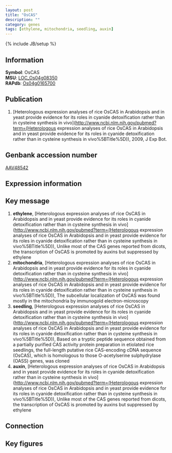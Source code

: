```yaml
---
layout: post
title: "OsCAS"
description: ""
category: genes
tags: [ethylene, mitochondria, seedling, auxin]
---
```

{% include JB/setup %}

## Information
__Symbol__: OsCAS  
__MSU__: [LOC_Os04g08350](http://rice.plantbiology.msu.edu/cgi-bin/ORF_infopage.cgi?orf=LOC_Os04g08350)  
__RAPdb__: [Os04g0165700](http://rapdb.dna.affrc.go.jp/viewer/gbrowse_details/irgsp1?name=Os04g0165700)  

## Publication
1. [Heterologous expression analyses of rice OsCAS in Arabidopsis and in yeast provide evidence for its roles in cyanide detoxification rather than in cysteine synthesis in vivo](http://www.ncbi.nlm.nih.gov/pubmed?term=(Heterologous expression analyses of rice OsCAS in Arabidopsis and in yeast provide evidence for its roles in cyanide detoxification rather than in cysteine synthesis in vivo%5BTitle%5D)), 2009, J Exp Bot.

## Genbank accession number
[AAV48542](http://www.ncbi.nlm.nih.gov/nuccore/AAV48542)

## Expression information

## Key message
1. __ethylene__, [Heterologous expression analyses of rice OsCAS in Arabidopsis and in yeast provide evidence for its roles in cyanide detoxification rather than in cysteine synthesis in vivo](http://www.ncbi.nlm.nih.gov/pubmed?term=(Heterologous expression analyses of rice OsCAS in Arabidopsis and in yeast provide evidence for its roles in cyanide detoxification rather than in cysteine synthesis in vivo%5BTitle%5D)),  Unlike most of the CAS genes reported from dicots, the transcription of OsCAS is promoted by auxins but suppressed by ethylene
2. __mitochondria__, [Heterologous expression analyses of rice OsCAS in Arabidopsis and in yeast provide evidence for its roles in cyanide detoxification rather than in cysteine synthesis in vivo](http://www.ncbi.nlm.nih.gov/pubmed?term=(Heterologous expression analyses of rice OsCAS in Arabidopsis and in yeast provide evidence for its roles in cyanide detoxification rather than in cysteine synthesis in vivo%5BTitle%5D)),  The subcellular localization of OsCAS was found mostly in the mitochondria by immunogold electron-microscopy
3. __seedling__, [Heterologous expression analyses of rice OsCAS in Arabidopsis and in yeast provide evidence for its roles in cyanide detoxification rather than in cysteine synthesis in vivo](http://www.ncbi.nlm.nih.gov/pubmed?term=(Heterologous expression analyses of rice OsCAS in Arabidopsis and in yeast provide evidence for its roles in cyanide detoxification rather than in cysteine synthesis in vivo%5BTitle%5D)),  Based on a tryptic peptide sequence obtained from a partially purified CAS activity protein preparation in etiolated rice seedlings, the full-length putative rice CAS-encoding cDNA sequence (OsCAS), which is homologous to those O-acetylserine sulphydrylase (OASS) genes, was cloned
4. __auxin__, [Heterologous expression analyses of rice OsCAS in Arabidopsis and in yeast provide evidence for its roles in cyanide detoxification rather than in cysteine synthesis in vivo](http://www.ncbi.nlm.nih.gov/pubmed?term=(Heterologous expression analyses of rice OsCAS in Arabidopsis and in yeast provide evidence for its roles in cyanide detoxification rather than in cysteine synthesis in vivo%5BTitle%5D)),  Unlike most of the CAS genes reported from dicots, the transcription of OsCAS is promoted by auxins but suppressed by ethylene

## Connection

## Key figures


